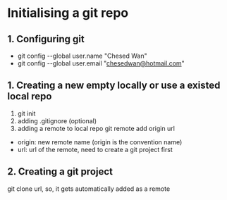 # Initialising a git repo
## 1. Configuring git
  * git config --global user.name "Chesed Wan"
  * git config --global user.email "chesedwan@hotmail.com"
## 1. Creating a new empty locally or use a existed local repo
1. git init
2. adding .gitignore (optional)
3. adding a remote to local repo
git remote add origin url
  * origin: new remote name (origin is the convention name)
  * url: url of the remote, need to create a git project first
## 2. Creating a git project 
git clone url, so, it gets automatically added as a remote


